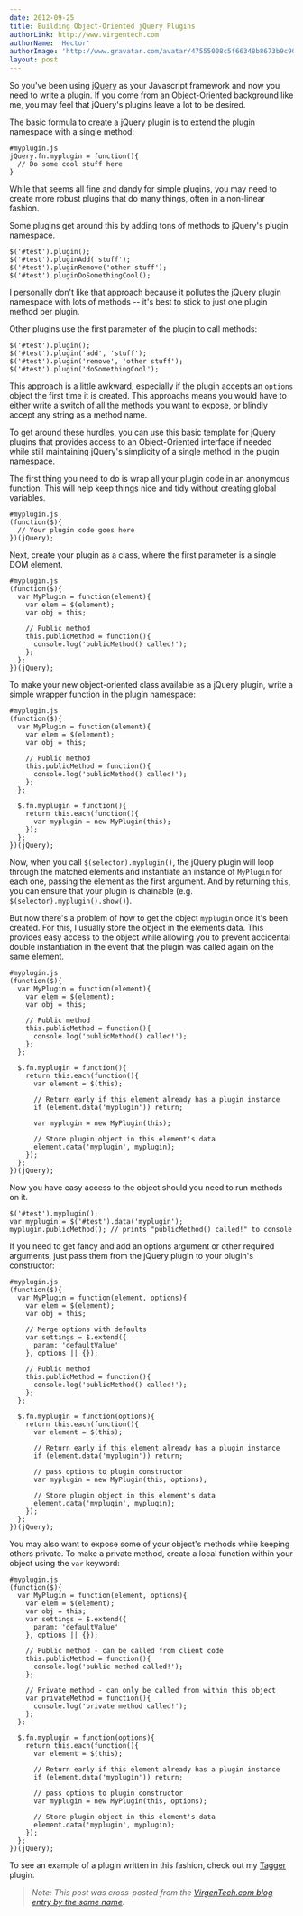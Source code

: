 ```yaml
---
date: 2012-09-25
title: Building Object-Oriented jQuery Plugins
authorLink: http://www.virgentech.com
authorName: 'Hector'
authorImage: 'http://www.gravatar.com/avatar/47555008c5f66348b8673b9c90e4c394.png'
layout: post
---
```


So you've been using [jQuery](http://jquery.com) as your Javascript framework and now you need to write a plugin. If you come from an Object-Oriented background like me, you may feel that jQuery's plugins leave a lot to be desired.

The basic formula to create a jQuery plugin is to extend the plugin namespace with a single method:

    #myplugin.js
    jQuery.fn.myplugin = function(){
      // Do some cool stuff here
    }

While that seems all fine and dandy for simple plugins, you may need to create more robust plugins that do many things, often in a non-linear fashion.

Some plugins get around this by adding tons of methods to jQuery's plugin namespace.

    $('#test').plugin();
    $('#test').pluginAdd('stuff');
    $('#test').pluginRemove('other stuff');
    $('#test').pluginDoSomethingCool();

I personally don't like that approach because it pollutes the jQuery plugin namespace with lots of methods --  it's best to stick to just one plugin method per plugin.

Other plugins use the first parameter of the plugin to call methods:

    $('#test').plugin();
    $('#test').plugin('add', 'stuff');
    $('#test').plugin('remove', 'other stuff');
    $('#test').plugin('doSomethingCool');

This approach is a little awkward, especially if the plugin accepts an `options` object the first time it is created. This approachs means you would have to either write a switch of all the methods you want to expose, or blindly accept any string as a method name.

To get around these hurdles, you can use this basic template for jQuery plugins that provides access to an Object-Oriented interface if needed while still maintaining jQuery's simplicity of a single method in the plugin namespace.

The first thing you need to do is wrap all your plugin code in an anonymous function. This will help keep things nice and tidy without creating global variables.

    #myplugin.js
    (function($){
      // Your plugin code goes here
    })(jQuery);

Next, create your plugin as a class, where the first parameter is a single DOM element.

    #myplugin.js
    (function($){
      var MyPlugin = function(element){
        var elem = $(element);
        var obj = this;

        // Public method
        this.publicMethod = function(){
          console.log('publicMethod() called!');
        };
      };
    })(jQuery);

To make your new object-oriented class available as a jQuery plugin, write a simple wrapper function in the plugin namespace:

    #myplugin.js
    (function($){
      var MyPlugin = function(element){
        var elem = $(element);
        var obj = this;

        // Public method
        this.publicMethod = function(){
          console.log('publicMethod() called!');
        };
      };

      $.fn.myplugin = function(){
        return this.each(function(){
          var myplugin = new MyPlugin(this);
        });
      };
    })(jQuery);

Now, when you call `$(selector).myplugin()`, the jQuery plugin will loop through the matched elements and instantiate an instance of `MyPlugin` for each one, passing the element as the first argument. And by returning `this`, you can ensure that your plugin is chainable (e.g. `$(selector).myplugin().show()`).

But now there's a problem of how to get the object `myplugin` once it's been created. For this, I usually store the object in the elements data. This provides easy access to the object while allowing you to prevent accidental double instantiation in the event that the plugin was called again on the same element.

    #myplugin.js
    (function($){
      var MyPlugin = function(element){
        var elem = $(element);
        var obj = this;

        // Public method
        this.publicMethod = function(){
          console.log('publicMethod() called!');
        };
      };

      $.fn.myplugin = function(){
        return this.each(function(){
          var element = $(this);

          // Return early if this element already has a plugin instance
          if (element.data('myplugin')) return;

          var myplugin = new MyPlugin(this);

          // Store plugin object in this element's data
          element.data('myplugin', myplugin);
        });
      };
    })(jQuery);

Now you have easy access to the object should you need to run methods on it.

    $('#test').myplugin();
    var myplugin = $('#test').data('myplugin');
    myplugin.publicMethod(); // prints "publicMethod() called!" to console

If you need to get fancy and add an options argument or other required arguments, just pass them from the jQuery plugin to your plugin's constructor:

    #myplugin.js
    (function($){
      var MyPlugin = function(element, options){
        var elem = $(element);
        var obj = this;

        // Merge options with defaults
        var settings = $.extend({
          param: 'defaultValue'
        }, options || {});

        // Public method
        this.publicMethod = function(){
          console.log('publicMethod() called!');
        };
      };

      $.fn.myplugin = function(options){
        return this.each(function(){
          var element = $(this);

          // Return early if this element already has a plugin instance
          if (element.data('myplugin')) return;

          // pass options to plugin constructor
          var myplugin = new MyPlugin(this, options);

          // Store plugin object in this element's data
          element.data('myplugin', myplugin);
        });
      };
    })(jQuery);

You may also want to expose some of your object's methods while keeping others private. To make a private method, create a local function within your object using the `var` keyword:

    #myplugin.js
    (function($){
      var MyPlugin = function(element, options){
        var elem = $(element);
        var obj = this;
        var settings = $.extend({
          param: 'defaultValue'
        }, options || {});

        // Public method - can be called from client code
        this.publicMethod = function(){
          console.log('public method called!');
        };

        // Private method - can only be called from within this object
        var privateMethod = function(){
          console.log('private method called!');
        };
      };

      $.fn.myplugin = function(options){
        return this.each(function(){
          var element = $(this);

          // Return early if this element already has a plugin instance
          if (element.data('myplugin')) return;

          // pass options to plugin constructor
          var myplugin = new MyPlugin(this, options);

          // Store plugin object in this element's data
          element.data('myplugin', myplugin);
        });
      };
    })(jQuery);

To see an example of a plugin written in this fashion, check out my [Tagger](http://www.virgentech.com/code/view/id/3) plugin.

> *Note: This post was cross-posted from the [VirgenTech.com blog entry by the same name](http://www.virgentech.com/blog/2009/10/building-object-oriented-jquery-plugin.html).*
